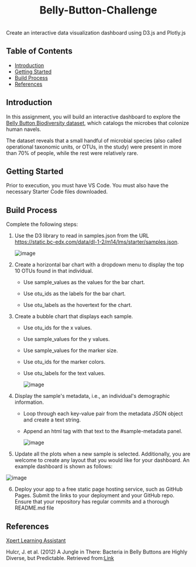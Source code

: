 <h1 align="center"> Belly-Button-Challenge </h1> <br>
Create an interactive data visualization dashboard using D3.js and Plotly.js


## Table of Contents

- [Introduction](#introduction)
- [Getting Started](#getting-started)
- [Build Process](#build-process)
- [References](#references)


## Introduction
In this assignment, you will build an interactive dashboard to explore the [Belly Button Biodiversity dataset](https://robdunnlab.com/projects/belly-button-biodiversity/), which catalogs the microbes that colonize human navels.

The dataset reveals that a small handful of microbial species (also called operational taxonomic units, or OTUs, in the study) were present in more than 70% of people, while the rest were relatively rare.


## Getting Started

Prior to execution, you must have VS Code. You must also have the necessary Starter Code files downloaded.


## Build Process

Complete the following steps:

1) Use the D3 library to read in samples.json from the URL https://static.bc-edx.com/data/dl-1-2/m14/lms/starter/samples.json.

   ![image](https://github.com/myoingco/Belly-Button-Challenge/assets/160566342/8e0398d0-26c6-4295-b0bc-aaa224f4d539)


2) Create a horizontal bar chart with a dropdown menu to display the top 10 OTUs found in that individual.

    - Use sample_values as the values for the bar chart.

    - Use otu_ids as the labels for the bar chart.

    - Use otu_labels as the hovertext for the chart.
    
3) Create a bubble chart that displays each sample.

    - Use otu_ids for the x values.

    - Use sample_values for the y values.

    - Use sample_values for the marker size.

    - Use otu_ids for the marker colors.

    - Use otu_labels for the text values.
  
      ![image](https://github.com/myoingco/Belly-Button-Challenge/assets/160566342/cabe2d81-36f8-4be6-8e5d-464c5bdd665c)

    
4) Display the sample's metadata, i.e., an individual's demographic information.

    - Loop through each key-value pair from the metadata JSON object and create a text string.

    - Append an html tag with that text to the #sample-metadata panel.
  
      ![image](https://github.com/myoingco/Belly-Button-Challenge/assets/160566342/0a09569b-4644-4960-a6d7-1e4b2df8bd74)


5) Update all the plots when a new sample is selected. Additionally, you are welcome to create any layout that you would like for your dashboard. An example dashboard is shown as follows:

![image](https://github.com/myoingco/Belly-Button-Challenge/assets/160566342/84ec1e6f-2113-4e60-847f-c50e980b243d)

6) Deploy your app to a free static page hosting service, such as GitHub Pages. Submit the links to your deployment and your GitHub repo. Ensure that your repository has regular commits and a thorough README.md file


## References
[Xpert Learning Assistant](https://bootcampspot.instructure.com/courses/5057/external_tools/313)

Hulcr, J. et al. (2012) A Jungle in There: Bacteria in Belly Buttons are Highly Diverse, but Predictable. Retrieved from:[Link](https://robdunnlab.com/projects/belly-button-biodiversity/results-and-data/)
